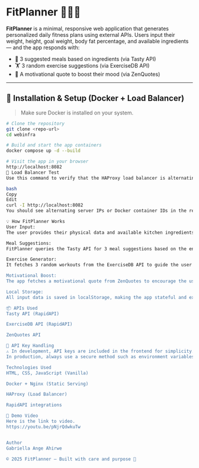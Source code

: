 # FitPlanner 🏋️‍♀️🥗

**FitPlanner** is a minimal, responsive web application that generates personalized daily fitness plans using external APIs. Users input their weight, height, goal weight, body fat percentage, and available ingredients — and the app responds with:

- 🎯 3 suggested meals based on ingredients (via Tasty API)
- 🏋️ 3 random exercise suggestions (via ExerciseDB API)
- 💬 A motivational quote to boost their mood (via ZenQuotes)

---

## 🚀 Installation & Setup (Docker + Load Balancer)

> Make sure Docker is installed on your system.

```bash
# Clone the repository
git clone <repo-url>
cd webinfra

# Build and start the app containers
docker compose up -d --build

# Visit the app in your browser
http://localhost:8082
🔁 Load Balancer Test
Use this command to verify that the HAProxy load balancer is alternating responses between the two backend containers:

bash
Copy
Edit
curl -I http://localhost:8082
You should see alternating server IPs or Docker container IDs in the response headers or slight content differences.

💡 How FitPlanner Works
User Input:
The user provides their physical data and available kitchen ingredients via a simple form.

Meal Suggestions:
FitPlanner queries the Tasty API for 3 meal suggestions based on the entered ingredients. It displays meal titles and brief descriptions.

Exercise Generator:
It fetches 3 random workouts from the ExerciseDB API to guide the user's daily movement.

Motivational Boost:
The app fetches a motivational quote from ZenQuotes to encourage the user.

Local Storage:
All input data is saved in localStorage, making the app stateful and extendable.

📦 APIs Used
Tasty API (RapidAPI)

ExerciseDB API (RapidAPI)

ZenQuotes API

🔐 API Key Handling
⚠️ In development, API keys are included in the frontend for simplicity.
In production, always use a secure method such as environment variables or backend proxies to hide sensitive credentials.

Technologies Used
HTML, CSS, JavaScript (Vanilla)

Docker + Nginx (Static Serving)

HAProxy (Load Balancer)

RapidAPI integrations

📸 Demo Video
Here is the link to video.
https://youtu.be/pNjrQdwkuTw


Author
Gabriella Ange Ahirwe

© 2025 FitPlanner — Built with care and purpose 💙